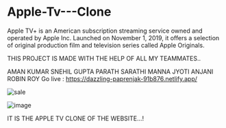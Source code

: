 # Apple-Tv---Clone

Apple TV+ is an American subscription streaming service owned and operated by Apple Inc. Launched on November 1, 2019, it offers a selection of original production film and television series called Apple Originals.

THIS PROJECT IS MADE WITH THE HELP OF ALL MY TEAMMATES..

AMAN KUMAR
SNEHIL GUPTA
PARATH SARATHI MANNA
JYOTI
ANJANI
ROBIN ROY
Go live : https://dazzling-paprenjak-91b876.netlify.app/

![sale](https://user-images.githubusercontent.com/66555692/190624343-62e1ea1f-d7b0-40bc-b70d-edaf2325ad72.jpg)




![image](https://user-images.githubusercontent.com/101914524/174465367-798f7821-f20e-448f-8dff-a4cb6d7b671f.png)

IT IS THE APPLE TV CLONE OF THE WEBSITE...!
